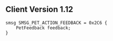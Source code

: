 ## Client Version 1.12

```rust,ignore
smsg SMSG_PET_ACTION_FEEDBACK = 0x2C6 {
    PetFeedback feedback;    
}

```
